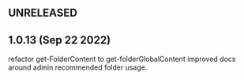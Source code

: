 ## UNRELEASED
  
## 1.0.13 (Sep  22 2022)
refactor get-FolderContent to get-folderGlobalContent
improved docs around admin recommended folder usage.